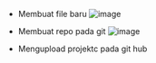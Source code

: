 - Membuat file baru
  ![image](https://github.com/user-attachments/assets/46f3cb1c-d18c-4d00-a342-ea8875efd9d6)

- Membuat repo pada git
  ![image](https://github.com/user-attachments/assets/7fe8bdff-9edb-4444-af07-4f44d6cb3d17)

- Mengupload projektc pada git hub
  
